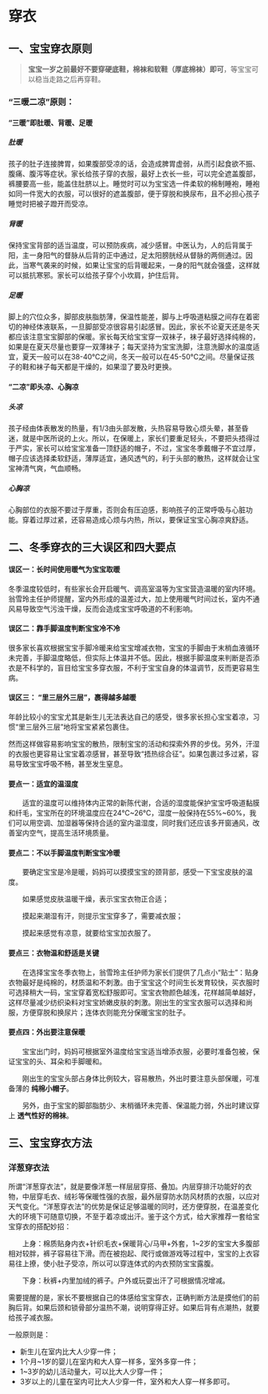 # 穿衣

## 一、宝宝穿衣原则

> **宝宝一岁之前最好不要穿硬底鞋，棉袜和软鞋（厚底棉袜）即可**，等宝宝可以稳当走路之后再穿鞋。

### “三暖二凉”原则：

#### “三暖”即肚暖、背暖、足暖

##### 肚暖

孩子的肚子连接脾胃，如果腹部受凉的话，会造成脾胃虚弱，从而引起食欲不振、腹痛、腹泻等症状。家长给孩子穿的衣服，最好上衣长一些，可以完全遮盖腹部，裤腰要高一些，能盖住肚脐以上。睡觉时可以为宝宝选一件柔软的棉制睡袍，睡袍如同一件宽大的衣服，可以很好的遮盖腹部，便于穿脱和换尿布，且不必担心孩子睡觉时把被子蹬开而受凉。

##### 背暖

保持宝宝背部的适当温度，可以预防疾病，减少感冒。中医认为，人的后背属于阳，主一身阳气的督脉从后背的正中通过，足太阳膀胱经从督脉的两侧通过。因此，当寒气袭来的时候，如果让宝宝的后背暖起来，一身的阳气就会强盛，这样就可以抵抗寒邪。家长可以给孩子穿个小坎肩，护住后背。

##### 足暖

脚上的穴位众多，脚部皮肤脂肪薄，保温性能差，脚与上呼吸道粘膜之间存在着密切的神经体液联系，一旦脚部受凉很容易引起感冒。因此，家长不论夏天还是冬天都应该注意宝宝脚部的保暖。家长每天给宝宝穿一双袜子，袜子最好选择纯棉的，如果是在夏天尽量也要穿一双薄袜子；每天坚持为宝宝洗脚，注意洗脚水的温度适宜，夏天一般可以在38-40℃之间，冬天一般可以在45-50℃之间。尽量保证孩子的鞋和袜子每天都是干燥的，如果湿了要及时更换。

#### “二凉”即头凉、心胸凉

##### 头凉

孩子经由体表散发的热量，有1/3由头部发散，头热容易导致心烦头晕，甚至昏迷，就是中医所说的上火。所以，在保暖上，家长们要重足轻头，不要把头捂得过于严实，家长可以给宝宝准备一顶舒适的帽子，不过，宝宝冬季戴帽子不宜过厚，帽子应该选择柔软舒适，薄厚适宜，通风透气的，利于头部的散热，这样就会让宝宝神清气爽，气血顺畅。

##### 心胸凉

心胸部位的衣服不要过于厚重，否则会有压迫感，影响孩子的正常呼吸与心脏功能。穿着过厚过紧，还容易造成心烦与内热，所以，要保证宝宝心胸凉爽舒适。

## 二、冬季穿衣的三大误区和四大要点

#### 误区一：长时间使用暖气为宝宝取暖

冬季温度较低时，有些家长会开启暖气、调高室温等为宝宝营造温暖的室内环境。翁雪玲主任护师提醒，室内外形成的温差过大，加上使用暖气时间过长，室内不通风易导致空气污浊干燥，反而会造成宝宝呼吸道的不利影响。

#### 误区二：靠手脚温度判断宝宝冷不冷

很多家长喜欢根据宝宝手脚冷暖来给宝宝增减衣物，宝宝的手脚由于末梢血液循环未完善，手脚温度略低，但实际上体温并不低。因此，根据手脚温度来判断是否添衣是不科学的，盲目给宝宝多穿衣服，不利于宝宝自身的体温调节，反而更容易生病。

#### 误区三： “里三层外三层”，裹得越多越暖

年龄比较小的宝宝尤其是新生儿无法表达自己的感受，很多家长担心宝宝着凉，习惯“里三层外三层”地将宝宝紧紧包裹住。

然而这样做容易影响宝宝的散热，限制宝宝的活动和探索外界的步伐。另外，汗湿的衣服也更容易让宝宝着凉感冒，甚至导致“捂热综合征”。如果包裹过多过紧，容易导致宝宝呼吸不畅，甚至发生窒息。

#### 要点一：适宜的温湿度

　　适宜的温度可以维持体内正常的新陈代谢，合适的湿度能保护宝宝呼吸道黏膜和纤毛，宝宝所在的环境温度应在24℃~26℃，湿度一般保持在55%~60%，我们可以用空调、加湿器等保持合适的室内温湿度，同时我们还应该多开窗通风，改善室内空气，提高生活环境质量。

#### 要点二：不以手脚温度判断宝宝冷暖

　　要确定宝宝是冷是暖，妈妈可以摸摸宝宝的颈背部，感受一下宝宝皮肤的温度。

　　如果感觉皮肤温暖干燥，表示宝宝衣物正合适；

　　摸起来潮湿有汗，则提示宝宝穿多了，需要减衣服；

　　摸起来感觉有凉意，就要给宝宝加衣服了。

#### 要点三：衣物温和舒适是关键

　　在选择宝宝冬季衣物上，翁雪玲主任护师为家长们提供了几点小“贴士”：贴身衣物最好是纯棉的，材质温和不刺激。由于宝宝这个时间生长发育较快，买衣服时可选择稍大一码，宝宝穿着宽松舒服即可。宝宝衣物颜色越浅，花样越简单越好，这样尽量减少纺织染料对宝宝娇嫩皮肤的刺激。刚出生的宝宝衣服可以选择和尚服，方便穿脱和换尿片；连体衣则能充分保暖宝宝的肚子。

#### 要点四：外出要注意保暖

　　宝宝出门时，妈妈可根据室外温度给宝宝适当增添衣服，必要时准备包被，保证宝宝的头、耳朵和手脚暖和。

　　刚出生的宝宝头部占身体比例较大，容易散热，外出时要注意头部保暖，可准备薄的 **纯棉小帽子**。

　　另外，由于宝宝的脚部脂肪少、末梢循环未完善、保温能力弱，外出时建议穿上 **透气性好的棉袜**。


## 三、宝宝穿衣方法

### 洋葱穿衣法

所谓“洋葱穿衣法”，就是要像洋葱一样层层穿搭、叠加。内层穿排汗功能好的衣物，中层穿毛衣、绒衫等保暖性强的衣服，最外层穿防水防风材质的衣服，以应对天气变化。“洋葱穿衣法”的优势是保证足够温暖的同时，还方便穿脱，在温差变化大的环境下可随意切换，不至于着凉或出汗。鉴于这个方式，给大家推荐一套给宝宝穿衣的搭配妙招：

　　上身：棉质贴身内衣+针织毛衣+保暖背心/马甲+外套，1~2岁的宝宝大多腹部相对较胖，裤子容易往下滑。而在被抱起、爬行或做游戏等过程中，宝宝的上衣容易往上撩，使小肚子受凉，所以可以穿连体式的内衣预防宝宝露腹。

　　下身：秋裤+内里加绒的裤子。户外或玩耍出汗了可根据情况增减。

需要提醒的是，家长不要根据自己的体感给宝宝穿衣，正确判断方法是摸他们的前胸后背。如果后颈和锁骨部分温热不潮，说明穿得正好。如果后背有点潮热，就要给孩子减衣服。

一般原则是：
- 新生儿在室内比大人少穿一件；
- 1个月~1岁的婴儿在室内和大人穿一样多，室外多穿一件；
- 1~3岁的幼儿活动量大，可以比大人少穿一件；
- 3岁以上的儿童在室内可比大人少穿一件，室外和大人穿一样多即可。

